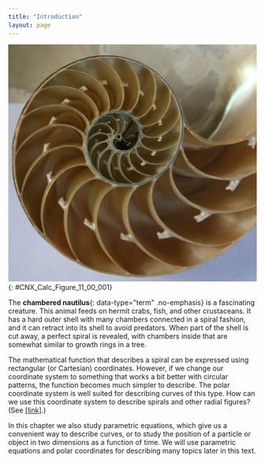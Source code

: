 ```yaml
---
title: "Introduction"
layout: page
---
```



<?cnx.eoc class="key-equations" title="Key Equations"?>

<?cnx.eoc class="key-concepts" title="Key Concepts"?>

<?cnx.eoc class="review-exercises" title="Review Exercises"?>

<?cnx.eoc class="practice-test" title="Practice Test"?>

<?cnx.answers class="try"?>

<?cnx.answers class="checkpoint"?>

<?cnx.answers class="section-exercises"?>

 ![A photo of a cross section of a seashell that spirals from big chambers to smaller and smaller ones.](../resources/CNX_Calc_Figure_11_00_001.jpg "The chambered nautilus is a marine animal that lives in the tropical Pacific Ocean. Scientists think they have existed mostly unchanged for about 500 million years.(credit: modification of work by Jitze Couperus, Flickr)"){: #CNX_Calc_Figure_11_00_001}

The **chambered nautilus**{: data-type="term" .no-emphasis} is a fascinating creature. This animal feeds on hermit crabs, fish, and other crustaceans. It has a hard outer shell with many chambers connected in a spiral fashion, and it can retract into its shell to avoid predators. When part of the shell is cut away, a perfect spiral is revealed, with chambers inside that are somewhat similar to growth rings in a tree.

The mathematical function that describes a spiral can be expressed using rectangular (or Cartesian) coordinates. However, if we change our coordinate system to something that works a bit better with circular patterns, the function becomes much simpler to describe. The polar coordinate system is well suited for describing curves of this type. How can we use this coordinate system to describe spirals and other radial figures? (See [\[link\]](/m53852#fs-id1167794047292).)

In this chapter we also study parametric equations, which give us a convenient way to describe curves, or to study the position of a particle or object in two dimensions as a function of time. We will use parametric equations and polar coordinates for describing many topics later in this text.

